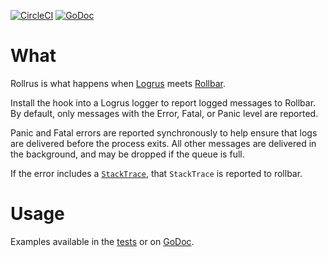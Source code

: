 [![CircleCI](https://circleci.com/gh/heroku/rollrus.svg?style=svg)](https://circleci.com/gh/heroku/rollrus)&nbsp;[![GoDoc](https://godoc.org/github.com/heroku/rollrus?status.svg)](https://godoc.org/github.com/heroku/rollrus)

# What

Rollrus is what happens when [Logrus](https://github.com/sirupsen/logrus) meets [Rollbar](github.com/rollbar/rollbar-go).

Install the hook into a Logrus logger to report logged messages to Rollbar.
By default, only messages with the Error, Fatal, or Panic level are reported.

Panic and Fatal errors are reported synchronously to help ensure that logs are delivered before the process exits.
All other messages are delivered in the background, and may be dropped if the queue is full.

If the error includes a [`StackTrace`](https://godoc.org/github.com/pkg/errors#StackTrace), that `StackTrace` is reported to rollbar.

# Usage

Examples available in the [tests](https://github.com/heroku/rollrus/blob/master/examples_test.go) or on [GoDoc](https://godoc.org/github.com/heroku/rollrus).
